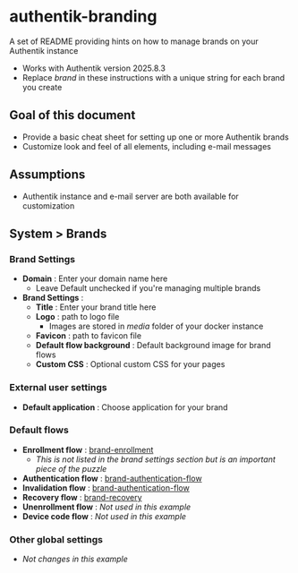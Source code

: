 # authentik-branding
A set of README providing hints on how to manage brands on your Authentik instance

- Works with Authentik version 2025.8.3
- Replace _brand_ in these instructions with a unique string for each brand you create

## Goal of this document
* Provide a basic cheat sheet for setting up one or more Authentik brands
* Customize look and feel of all elements, including e-mail messages

## Assumptions
* Authentik instance and e-mail server are both available for customization

## System > Brands

### Brand Settings
* **Domain** : Enter your domain name here
  * Leave Default unchecked if you're managing multiple brands
* **Brand Settings** : 
  * **Title** : Enter your brand title here
  * **Logo** : path to logo file
    * Images are stored in _media_ folder of your docker instance
  * **Favicon** : path to favicon file
  * **Default flow background** : Default background image for brand flows
  * **Custom CSS** : Optional custom CSS for your pages

### External user settings
* **Default application** : Choose application for your brand

### Default flows
* **Enrollment flow** : [brand-enrollment](flows/Enrollment.md)
  * _This is not listed in the brand settings section but is an important piece of the puzzle_
* **Authentication flow** : [brand-authentication-flow](flows/Authentication.md)
* **Invalidation flow** : [brand-authentication-flow](flows/Invalidation.md)
* **Recovery flow** : [brand-recovery](flows/Recovery.md)
* **Unenrollment flow** : _Not used in this example_
* **Device code flow** : _Not used in this example_

### Other global settings
* _Not changes in this example_
